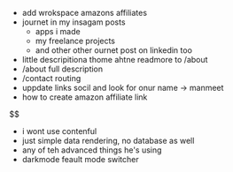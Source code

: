 - add wrokspace amazons affiliates
- journet in my insagam posts
  - apps i made 
  - my freelance projects 
  - and other other ournet post on linkedin too
- little descripitiona thome ahtne readmore to /about
- /about full description
- /contact routing
- uppdate links socil and look for onur name -> manmeet
- how to create amazon affiliate link


$$ 
- i wont use contenful 
- just simple data rendering, no database as well
- any of teh advanced things he's using 
- darkmode feault mode switcher